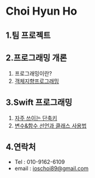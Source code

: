 Choi Hyun Ho     
================================
1.팀 프로젝트
--------------------------------------
2.프로그래밍 개론
--------------------------------------
1. 프로그래밍이란?
2. [객체지향프로그래밍](./ClassStudy/180110/README.md)

3.Swift 프로그래밍
--------------------------------------
1. [자주 쓰이는 단축키](./ClassStudy/HotKey/README.md)
2. [변수&함수 선언과 클래스 사용법](.ClassStudy/180111/README.md)

4.연락처
--------------------------------------
* Tel : 010-9162-6109
* email : ioschoi89@gmail.com